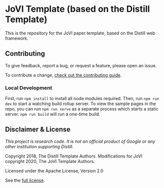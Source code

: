 # JoVI Template (based on the Distill Template)

This is the repository for the JoVI paper template, based on the Distill web framework. 

## Contributing


To give feedback, report a bug, or request a feature, please open an issue.

To contribute a change, [check out the contributing guide](CONTRIBUTING.md).

### Local Development

First, run `npm install` to install all node modules required. Then, run `npm run dev` to start a watching build rollup server. To view the sample pages in the repo, you can run `npm run serve` as a separate process which starts a static server. `npm run build` will run a one-time build.


## Disclaimer & License

_This project is research code. It is not an official product of Google or any other institution supporting Distill._

Copyright 2018, The Distill Template Authors.
Modifications for JoVI copyright 2020, The JoVI Template Authors.

Licensed under the Apache License, Version 2.0

See the [full license](LICENSE).
